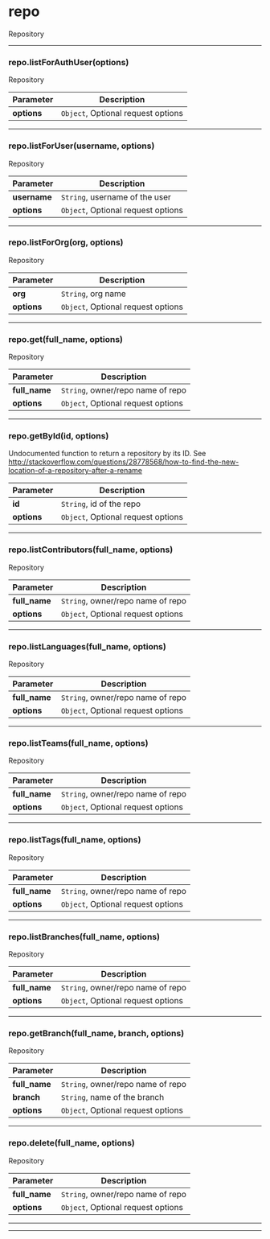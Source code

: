 # repo

Repository



* * *

### repo.listForAuthUser(options) 

Repository

**Parameter**| **Description** |
--------------|---------------
**options** | `Object`, Optional request options|




---------------------------

### repo.listForUser(username, options) 

Repository

**Parameter**| **Description** |
--------------|---------------
**username** | `String`, username of the user|
**options** | `Object`, Optional request options|




---------------------------

### repo.listForOrg(org, options) 

Repository

**Parameter**| **Description** |
--------------|---------------
**org** | `String`, org name|
**options** | `Object`, Optional request options|




---------------------------

### repo.get(full_name, options) 

Repository

**Parameter**| **Description** |
--------------|---------------
**full_name** | `String`, owner/repo name of repo|
**options** | `Object`, Optional request options|




---------------------------

### repo.getById(id, options) 

Undocumented function to return a repository by its ID. See http://stackoverflow.com/questions/28778568/how-to-find-the-new-location-of-a-repository-after-a-rename

**Parameter**| **Description** |
--------------|---------------
**id** | `String`, id of the repo|
**options** | `Object`, Optional request options|




---------------------------

### repo.listContributors(full_name, options) 

Repository

**Parameter**| **Description** |
--------------|---------------
**full_name** | `String`, owner/repo name of repo|
**options** | `Object`, Optional request options|




---------------------------

### repo.listLanguages(full_name, options) 

Repository

**Parameter**| **Description** |
--------------|---------------
**full_name** | `String`, owner/repo name of repo|
**options** | `Object`, Optional request options|




---------------------------

### repo.listTeams(full_name, options) 

Repository

**Parameter**| **Description** |
--------------|---------------
**full_name** | `String`, owner/repo name of repo|
**options** | `Object`, Optional request options|




---------------------------

### repo.listTags(full_name, options) 

Repository

**Parameter**| **Description** |
--------------|---------------
**full_name** | `String`, owner/repo name of repo|
**options** | `Object`, Optional request options|




---------------------------

### repo.listBranches(full_name, options) 

Repository

**Parameter**| **Description** |
--------------|---------------
**full_name** | `String`, owner/repo name of repo|
**options** | `Object`, Optional request options|




---------------------------

### repo.getBranch(full_name, branch, options) 

Repository

**Parameter**| **Description** |
--------------|---------------
**full_name** | `String`, owner/repo name of repo|
**branch** | `String`, name of the branch|
**options** | `Object`, Optional request options|




---------------------------

### repo.delete(full_name, options) 

Repository

**Parameter**| **Description** |
--------------|---------------
**full_name** | `String`, owner/repo name of repo|
**options** | `Object`, Optional request options|




---------------------------


* * *










